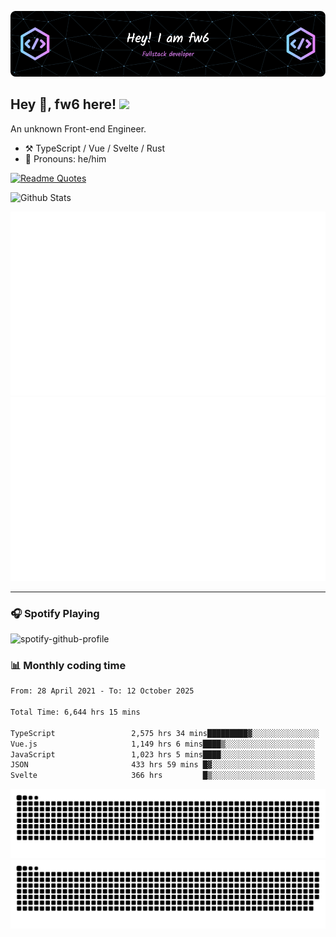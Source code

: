 ![Header](github-header-image.png)

## Hey 👋, fw6 here! <img src="https://github.githubassets.com/images/mona-whisper.gif" height="24" />


An unknown Front-end Engineer.

-   :hammer_and_pick: TypeScript / Vue / Svelte / Rust
-   :man: Pronouns: he/him


[![Readme Quotes](https://quotes-github-readme.vercel.app/api?type=horizontal&theme=algolia)](https://github.com/piyushsuthar/github-readme-quotes)



![Github Stats](https://github-readme-stats.vercel.app/api?username=fw6&bg_color=30,e96443,904e95&title_color=fff&text_color=fff)

![](https://raw.githubusercontent.com/fw6/github-stats-transparent/output/generated/overview.svg)
![](https://raw.githubusercontent.com/fw6/github-stats-transparent/output/generated/languages.svg)


---

### 🎧 Spotify Playing

<!-- ![spotify-github-profile](/img/default.svg) -->

![spotify-github-profile](https://spotify-github-profile.vercel.app/api/view.svg?uid=r6wn4hdvypv0lkzyrj0e0pjct&cover_image=true&theme=default&show_offline=true&background_color=9a10ad&interchange=true&bar_color_cover=true)



### :bar_chart: Monthly coding time 

<!--START_SECTION:waka-->

```txt
From: 28 April 2021 - To: 12 October 2025

Total Time: 6,644 hrs 15 mins

TypeScript                 2,575 hrs 34 mins█████████▓░░░░░░░░░░░░░░░   38.76 %
Vue.js                     1,149 hrs 6 mins████▒░░░░░░░░░░░░░░░░░░░░   17.29 %
JavaScript                 1,023 hrs 5 mins████░░░░░░░░░░░░░░░░░░░░░   15.40 %
JSON                       433 hrs 59 mins █▓░░░░░░░░░░░░░░░░░░░░░░░   06.53 %
Svelte                     366 hrs         █▒░░░░░░░░░░░░░░░░░░░░░░░   05.51 %
```

<!--END_SECTION:waka-->




![github contribution grid snake animation](https://raw.githubusercontent.com/platane/platane/output/github-contribution-grid-snake-dark.svg#gh-dark-mode-only)![github contribution grid snake animation](https://raw.githubusercontent.com/platane/platane/output/github-contribution-grid-snake.svg#gh-light-mode-only)
